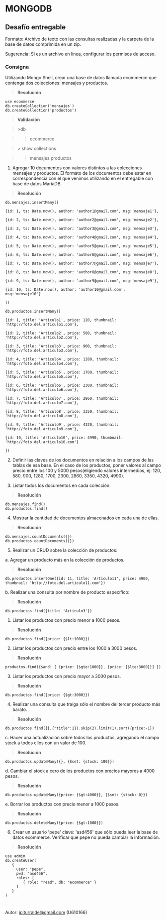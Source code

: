 
# MONGODB

  

## Desafío entregable

Formato: Archivo de texto con las consultas realizadas y la carpeta de la base de datos comprimida en un zip.

Sugerencia: Si es un archivo en línea, configurar los permisos de acceso.

  

### Consigna

Utilizando Mongo Shell, crear una base de datos llamada ecommerce que contenga dos colecciones: mensajes y productos.



>**Resolución**
```
use ecommerce
db.createCollection('mensajes')
db.createCollection('productos')
```

>**Validación**

>  \>db

>>ecommerce

>\> show collections

>>mensajes
>>productos

  
  

1. Agregar 10 documentos con valores distintos a las colecciones mensajes y productos. El formato de los documentos debe estar en correspondencia con el que venimos utilizando en el entregable con base de datos MariaDB.

>**Resolución**

  
```
db.mensajes.insertMany([

{id: 1, ts: Date.now(), author: 'author1@gmail.com', msg:'mensaje1'},

{id: 2, ts: Date.now(), author: 'author2@gmail.com', msg:'mensaje2'},

{id: 3, ts: Date.now(), author: 'author3@gmail.com', msg:'mensaje3'},

{id: 4, ts: Date.now(), author: 'author4@gmail.com', msg:'mensaje4'},

{id: 5, ts: Date.now(), author: 'author5@gmail.com', msg:'mensaje5'},

{id: 6, ts: Date.now(), author: 'author6@gmail.com', msg:'mensaje6'},

{id: 7, ts: Date.now(), author: 'author7@gmail.com', msg:'mensaje7'},

{id: 8, ts: Date.now(), author: 'author8@gmail.com', msg:'mensaje8'},

{id: 9, ts: Date.now(), author: 'author9@gmail.com', msg:'mensaje9'},

{id: 10, ts: Date.now(), author: 'author10@gmail.com', msg:'mensaje10'}

])

db.productos.insertMany([

{id: 1, title: 'Articulo1', price: 120, thumbnail: 'http://foto.del.articulo1.com'},

{id: 2, title: 'Articulo2', price: 580, thumbnail: 'http://foto.del.articulo2.com'},

{id: 3, title: 'Articulo3', price: 900, thumbnail: 'http://foto.del.articulo3.com'},

{id: 4, title: 'Articulo4', price: 1280, thumbnail: 'http://foto.del.articulo4.com'},

{id: 5, title: 'Articulo5', price: 1700, thumbnail: 'http://foto.del.articulo5.com'},

{id: 6, title: 'Articulo6', price: 2300, thumbnail: 'http://foto.del.articulo6.com'},

{id: 7, title: 'Articulo7', price: 2860, thumbnail: 'http://foto.del.articulo7.com'},

{id: 8, title: 'Articulo8', price: 3350, thumbnail: 'http://foto.del.articulo8.com'},

{id: 9, title: 'Articulo9', price: 4320, thumbnail: 'http://foto.del.articulo9.com'},

{id: 10, title: 'Articulo10', price: 4990, thumbnail: 'http://foto.del.articulo10.com'}

])
```
  

2. Definir las claves de los documentos en relación a los campos de las tablas de esa base. En el caso de los productos, poner valores al campo precio entre los 100 y 5000 pesos(eligiendo valores intermedios, ej: 120, 580, 900, 1280, 1700, 2300, 2860, 3350, 4320, 4990).

3. Listar todos los documentos en cada colección.
>**Resolución**
````
db.mensajes.find()
db.productos.find()
````
4. Mostrar la cantidad de documentos almacenados en cada una de ellas.
>**Resolución**
````
db.mensajes.countDocuments({})
db.productos.countDocuments({})
````
  

5. Realizar un CRUD sobre la colección de productos:

a. Agregar un producto más en la colección de productos.
>**Resolución**
````
db.productos.insertOne({id: 11, title: 'Articulo11', price: 4900, thumbnail: 'http://foto.del.articulo11.com'})
````
b. Realizar una consulta por nombre de producto específico:
>**Resolución**
````
db.productos.find({title: 'Articulo3'})
````
1. Listar los productos con precio menor a 1000 pesos.
>**Resolución**
````
db.productos.find({price: {$lt:1000}})
````
2. Listar los productos con precio entre los 1000 a 3000 pesos.
>**Resolución**
````
productos.find({$and: [ {price: {$gte:1000}}, {price: {$lte:3000}}] })
````
3. Listar los productos con precio mayor a 3000 pesos.
>**Resolución**
````
db.productos.find({price: {$gt:3000}})
````
4. Realizar una consulta que traiga sólo el nombre del tercer producto más barato.
>**Resolución**
````
db.productos.find({},{"title":1}).skip(2).limit(1).sort({price:-1})
````
  

c. Hacer una actualización sobre todos los productos, agregando el campo stock a todos ellos con un valor de 100.
>**Resolución**
````
db.productos.updateMany({}, {$set: {stock: 100}})
````

d. Cambiar el stock a cero de los productos con precios mayores a 4000 pesos.
>**Resolución**
````
db.productos.updateMany({price: {$gt:4000}}, {$set: {stock: 0}})
````

e. Borrar los productos con precio menor a 1000 pesos.
>**Resolución**
````
db.productos.deleteMany({price: {$gt:1000}})
````

6. Crear un usuario 'pepe' clave: 'asd456' que sólo pueda leer la base de datos ecommerce. Verificar que pepe no pueda cambiar la información.
>**Resolución**
````
use admin
db.createUser(
   {
     user: "pepe",
     pwd: "asd456",
     roles: [
        { role: "read", db: "ecommerce" }
     ]
   }
)
````


#

Autor: jpiturralde@gmail.com (U610166)
